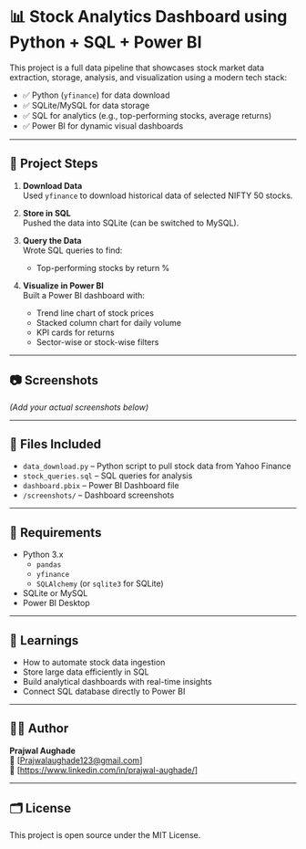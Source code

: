 # 📊 Stock Analytics Dashboard using Python + SQL + Power BI

This project is a full data pipeline that showcases stock market data extraction, storage, analysis, and visualization using a modern tech stack:

- ✅ Python (`yfinance`) for data download
- ✅ SQLite/MySQL for data storage
- ✅ SQL for analytics (e.g., top-performing stocks, average returns)
- ✅ Power BI for dynamic visual dashboards

---

## 🚀 Project Steps

1. **Download Data**  
   Used `yfinance` to download historical data of selected NIFTY 50 stocks.

2. **Store in SQL**  
   Pushed the data into SQLite (can be switched to MySQL).

3. **Query the Data**  
   Wrote SQL queries to find:
   - Top-performing stocks by return %


4. **Visualize in Power BI**  
   Built a Power BI dashboard with:
   - Trend line chart of stock prices
   - Stacked column chart for daily volume
   - KPI cards for returns
   - Sector-wise or stock-wise filters

---

## 📷 Screenshots
*(Add your actual screenshots below)*


---

## 📁 Files Included
- `data_download.py` – Python script to pull stock data from Yahoo Finance  
- `stock_queries.sql` – SQL queries for analysis  
- `dashboard.pbix` – Power BI Dashboard file  
- `/screenshots/` – Dashboard screenshots  

---

## 📌 Requirements

- Python 3.x
  - `pandas`
  - `yfinance`
  - `SQLAlchemy` (or `sqlite3` for SQLite)
- SQLite or MySQL
- Power BI Desktop

---

## 🧠 Learnings

- How to automate stock data ingestion
- Store large data efficiently in SQL
- Build analytical dashboards with real-time insights
- Connect SQL database directly to Power BI

---

## 🙋‍♂️ Author

**Prajwal Aughade**  
📧 [Prajwalaughade123@gmail.com]  
🔗 [https://www.linkedin.com/in/prajwal-aughade/]

---

## 🗂️ License

This project is open source under the MIT License.
